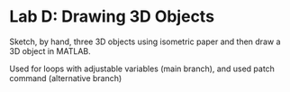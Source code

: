 # Lab D: Drawing 3D Objects

Sketch, by hand, three 3D objects using isometric paper and then draw a 3D object in MATLAB.

Used for loops with adjustable variables (main branch), and used patch command (alternative branch)
